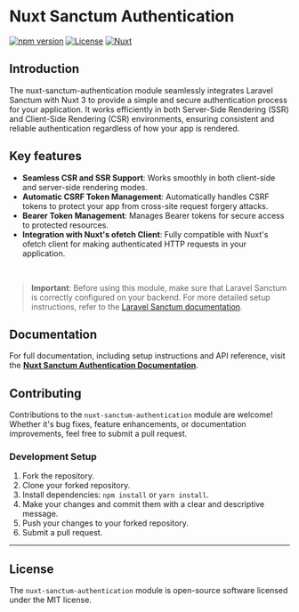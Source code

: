# Nuxt Sanctum Authentication

[![npm version][npm-version-src]][npm-version-href]
[![License][license-src]][license-href]
[![Nuxt][nuxt-src]][nuxt-href]
<!-- [![npm downloads][npm-downloads-src]][npm-downloads-href] -->

<!-- Badges -->

[npm-version-src]: https://img.shields.io/npm/v/@qirolab/nuxt-sanctum-authentication/latest.svg?style=flat&colorA=18181B&colorB=28CF8D
[npm-version-href]: https://npmjs.com/package/@qirolab/nuxt-sanctum-authentication
[npm-downloads-src]: https://img.shields.io/npm/dm/@qirolab/nuxt-sanctum-authentication.svg?style=flat&colorA=18181B&colorB=28CF8D
[npm-downloads-href]: https://npmjs.com/package/@qirolab/nuxt-sanctum-authentication
[license-src]: https://img.shields.io/npm/l/@qirolab/nuxt-sanctum-authentication.svg?style=flat&colorA=18181B&colorB=28CF8D
[license-href]: https://npmjs.com/package/@qirolab/nuxt-sanctum-authentication
[nuxt-src]: https://img.shields.io/badge/Nuxt-18181B?logo=nuxt.js
[nuxt-href]: https://nuxt.com


## **Introduction**

The nuxt-sanctum-authentication module seamlessly integrates Laravel Sanctum
with Nuxt 3 to provide a simple and secure authentication process for your
application. It works efficiently in both Server-Side Rendering (SSR) and
Client-Side Rendering (CSR) environments, ensuring consistent and reliable
authentication regardless of how your app is rendered.


## Key features

- **Seamless CSR and SSR Support**: Works smoothly in both client-side and server-side rendering modes.
- **Automatic CSRF Token Management**: Automatically handles CSRF tokens to protect your app from cross-site request forgery attacks.
- **Bearer Token Management**: Manages Bearer tokens for secure access to protected resources.
- **Integration with Nuxt's ofetch Client**: Fully compatible with Nuxt's ofetch client for making authenticated HTTP requests in your application.

<br />

> **Important**: Before using this module, make sure that Laravel Sanctum is correctly configured on your backend. For more detailed setup instructions, refer to the [Laravel Sanctum documentation](https://laravel.com/docs/11.x/sanctum).

## Documentation

For full documentation, including setup instructions and API reference, visit the **[Nuxt Sanctum Authentication Documentation](https://qirolab.github.io/nuxt-sanctum-authentication/)**.

<!-- ## Video Tutorial

Watch the step-by-step guide on how to use the `nuxt-sanctum-authentication` module in this [Video Tutorial](#). -->


## Contributing

Contributions to the `nuxt-sanctum-authentication` module are welcome! Whether it's bug fixes, feature enhancements, or documentation improvements, feel free to submit a pull request.

### Development Setup

1. Fork the repository.
2. Clone your forked repository.
3. Install dependencies: `npm install` or `yarn install`.
4. Make your changes and commit them with a clear and descriptive message.
5. Push your changes to your forked repository.
6. Submit a pull request.

---

## License

The `nuxt-sanctum-authentication` module is open-source software licensed under the MIT license.

